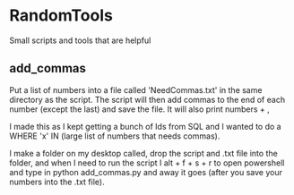 # RandomTools
Small scripts and tools that are helpful

## add_commas 
Put a list of numbers into a file called 'NeedCommas.txt' in the same directory as the script. The script will then add commas to the end of each number (except the last) and save the file. It will also print numbers + ,

I made this as I kept getting a bunch of Ids from SQL and I wanted to do a WHERE 'x' IN (large list of numbers that needs commas).

I make a folder on my desktop called, drop the script and .txt file into the folder, and when I need to run the script I alt + f + s + r to open powershell and type in python add_commas.py and away it goes (after you save your numbers into the .txt file).
